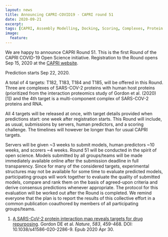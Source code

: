 ```yaml
---
layout: news
title: Announcing CAPRI-COVID19 - CAPRI round 51
date: 2020-09-21
excerpt:
tags: [CAPRI, Assembly Modelling, Docking, Scoring, Complexes, Protein Structure]
image:
  feature:
---
```



We are happy to announce CAPRI Round 51. This is the first Round of the CAPRI COVID-19 Open Science initiative. Registration to the Round opens Sep 15, 2020  at the [CAPRI website](https://www.ebi.ac.uk/pdbe/complex-pred/capri/round/51).  


Prediction starts Sep 22, 2020.


A total of 4 targets: T182, T183, T184 and T185, will be offered in this Round. Three are complexes of SARS-COV-2 proteins with human host proteins (prioritized from the interaction proteomics study of Gordon et al. (2020) [1]) and the 4th target is a multi-component complex of SARS-COV-2 proteins and RNA.

All 4 targets will be released at once, with target details provided when predictions start: one week after registration starts. This Round will include, as usual, submissions by servers, human predictors, and a scoring challenge. The timelines will however be longer than for usual CAPRI targets.

Servers will be given ~3 weeks to submit models, human predictors ~10 weeks, and scorers ~4 weeks.
Round 51 will be conducted in the spirit of open science. Models submitted by all groups/teams will be made immediately available online after the submission deadline in full transparency. Since for many of the considered targets, experimental structures may not be available for some time to evaluate predicted models, participating groups will work together to evaluate the quality of submitted models, compare and rank them on the basis of agreed-upon criteria and derive consensus predictions whenever appropriate. The protocol for this evaluation will be worked out after the Round is completed.  We remind everyone that the plan is to report the results of this collective effort in a common publication coauthored by members of all participating groups/teams.

1. [A SARS-CoV-2 protein interaction map reveals targets for drug repurposing](https://pubmed.ncbi.nlm.nih.gov/32353859/). Gordon DE et al. _Nature_, *583*, 459-468. DOI: 10.1038/s41586-020-2286-9. Epub 2020 Apr 30.
